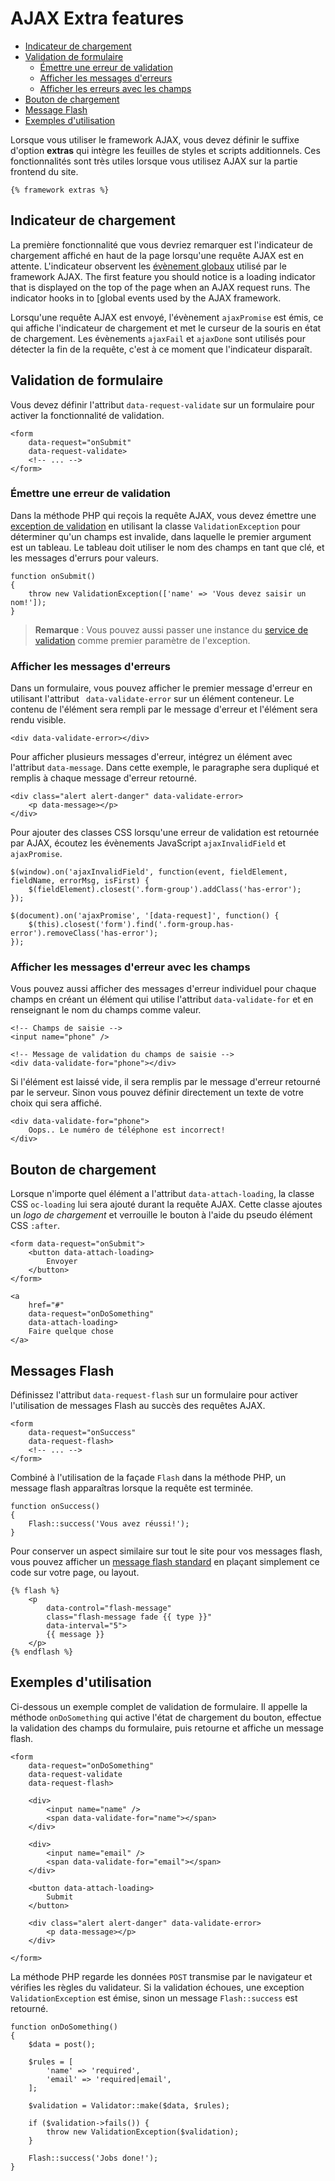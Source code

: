 # AJAX Extra features

- [Indicateur de chargement](#loader-stripe)
- [Validation de formulaire](#ajax-validation)
    - [Émettre une erreur de validation](#throw-validation-exception)
    - [Afficher les messages d'erreurs](#error-messages)
    - [Afficher les erreurs avec les champs](#field-errors)
- [Bouton de chargement](#loader-button)
- [Message Flash](#ajax-flash)
- [Exemples d'utilisation](#usage-example)

Lorsque vous utiliser le framework AJAX, vous devez définir le suffixe d'option **extras** qui intègre les feuilles de styles et scripts additionnels. Ces fonctionnalités sont très utiles lorsque vous utilisez AJAX sur la partie frontend du site.

    {% framework extras %}

<a name="loader-stripe"></a>
## Indicateur de chargement

La première fonctionnalité que vous devriez remarquer est l'indicateur de chargement affiché en haut de la page lorsqu'une requête AJAX est en attente. L'indicateur observent les [évènement globaux](../ajax/javascript-api#global-events) utilisé par le framework AJAX.
The first feature you should notice is a loading indicator that is displayed on the top of the page when an AJAX request runs. The indicator hooks in to [global events used by the AJAX framework.

Lorsqu'une requête AJAX est envoyé, l'évènement `ajaxPromise` est émis, ce qui affiche l'indicateur de chargement et met le curseur de la souris en état de chargement. Les évènements `ajaxFail` et `ajaxDone` sont utilisés pour détecter la fin de la requête, c'est à ce moment que l'indicateur disparaît.

<a name="ajax-validation"></a>
## Validation de formulaire

Vous devez définir l'attribut `data-request-validate` sur un formulaire pour activer la fonctionnalité de validation.

    <form
        data-request="onSubmit"
        data-request-validate>
        <!-- ... -->
    </form>

<a name="throw-validation-exception"></a>
### Émettre une erreur de validation

Dans la méthode PHP qui reçois la requête AJAX, vous devez émettre une [exception de validation](../services/error-log#validation-exception) en utilisant la classe `ValidationException` pour déterminer qu'un champs est invalide, dans laquelle le premier argument est un tableau. Le tableau doit utiliser le nom des champs en tant que clé, et les messages d'errurs pour valeurs.

    function onSubmit()
    {
        throw new ValidationException(['name' => 'Vous devez saisir un nom!']);
    }

> **Remarque** : Vous pouvez aussi passer une instance du [service de validation](../services/validation) comme premier paramètre de l'exception.

<a name="error-messages"></a>
### Afficher les messages d'erreurs

Dans un formulaire, vous pouvez afficher le premier message d'erreur en utilisant l'attribut ` data-validate-error` sur un élément conteneur. Le contenu de l'élément sera rempli par le message d'erreur et l'élément sera rendu visible.

    <div data-validate-error></div>
    
Pour afficher plusieurs messages d'erreur, intégrez un élément avec l'attribut `data-message`. Dans cette exemple, le paragraphe sera dupliqué et remplis à chaque message d'erreur retourné.

    <div class="alert alert-danger" data-validate-error>
        <p data-message></p>
    </div>

Pour ajouter des classes CSS lorsqu'une erreur de validation est retournée par AJAX, écoutez les évènements JavaScript `ajaxInvalidField` et `ajaxPromise`.

    $(window).on('ajaxInvalidField', function(event, fieldElement, fieldName, errorMsg, isFirst) {
        $(fieldElement).closest('.form-group').addClass('has-error');
    });
    
    $(document).on('ajaxPromise', '[data-request]', function() {
        $(this).closest('form').find('.form-group.has-error').removeClass('has-error');
    });

<a name="field-errors"></a>
### Afficher les messages d'erreur avec les champs

Vous pouvez aussi afficher des messages d'erreur individuel pour chaque champs en créant un élément qui utilise l'attribut `data-validate-for` et en renseignant le nom du champs comme valeur.

    <!-- Champs de saisie -->
    <input name="phone" />

    <!-- Message de validation du champs de saisie -->
    <div data-validate-for="phone"></div>

Si l'élément est laissé vide, il sera remplis par le message d'erreur retourné par le serveur. Sinon vous pouvez définir directement un texte de votre choix qui sera affiché.

    <div data-validate-for="phone">
        Oops.. Le numéro de téléphone est incorrect!
    </div>

<a name="loader-button"></a>
## Bouton de chargement

Lorsque n'importe quel élément a l'attribut `data-attach-loading`, la classe CSS `oc-loading` lui sera ajouté durant la requête AJAX. Cette classe ajoutes un *logo de chargement* et verrouille le bouton à l'aide du pseudo élément CSS `:after`.

    <form data-request="onSubmit">
        <button data-attach-loading>
            Envoyer
        </button>
    </form>

    <a
        href="#"
        data-request="onDoSomething"
        data-attach-loading>
        Faire quelque chose
    </a>

<a name="ajax-flash"></a>
## Messages Flash

Définissez l'attribut `data-request-flash` sur un formulaire pour activer l'utilisation de messages Flash au succès des requêtes AJAX. 

    <form
        data-request="onSuccess"
        data-request-flash>
        <!-- ... -->
    </form>

Combiné à l'utilisation de la façade `Flash` dans la méthode PHP, un message flash apparaîtras lorsque la requête est terminée.

    function onSuccess()
    {
        Flash::success('Vous avez réussi!');
    }

Pour conserver un aspect similaire sur tout le site pour vos messages flash, vous pouvez afficher un [message flash standard](../markup/tag-flash) en plaçant simplement ce code sur votre page, ou layout.

    {% flash %}
        <p
            data-control="flash-message"
            class="flash-message fade {{ type }}"
            data-interval="5">
            {{ message }}
        </p>
    {% endflash %}

<a name="usage-example"></a>
## Exemples d'utilisation

Ci-dessous un exemple complet de validation de formulaire. Il appelle la méthode `onDoSomething` qui active l'état de chargement du bouton, effectue la validation des champs du formulaire, puis retourne et affiche un message flash.

    <form
        data-request="onDoSomething"
        data-request-validate
        data-request-flash>

        <div>
            <input name="name" />
            <span data-validate-for="name"></span>
        </div>

        <div>
            <input name="email" />
            <span data-validate-for="email"></span>
        </div>

        <button data-attach-loading>
            Submit
        </button>

        <div class="alert alert-danger" data-validate-error>
            <p data-message></p>
        </div>

    </form>

La méthode PHP regarde les données `POST` transmise par le navigateur et vérifies les règles du validateur. Si la validation échoues, une exception `ValidationException` est émise, sinon un message `Flash::success` est retourné. 

    function onDoSomething()
    {
        $data = post();

        $rules = [
            'name' => 'required',
            'email' => 'required|email',
        ];

        $validation = Validator::make($data, $rules);

        if ($validation->fails()) {
            throw new ValidationException($validation);
        }

        Flash::success('Jobs done!');
    }
